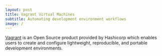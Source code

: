 ```yaml
---
layout: post
title: Vagrant Virtual Machines
subtitle: Automating development environment workflows
image: /
---
```


[Vagrant](https://www.vagrantup.com/) is an Open Source product provided by Hashicorp which enables users to create and configure lightweight, reproducible, and portable development environments.

